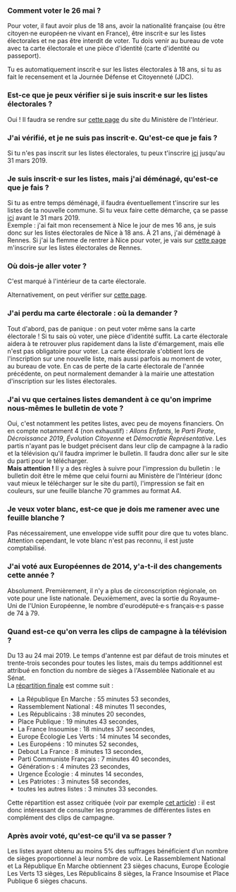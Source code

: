 ### Comment voter le 26 mai ?

Pour voter, il faut avoir plus de 18 ans, avoir la nationalité française (ou être citoyen·ne européen·ne vivant en France), être inscrit·e sur les listes électorales et ne pas être interdit de voter. Tu dois venir au bureau de vote avec ta carte électorale et une pièce d'identité (carte d'identité ou passeport).

Tu es automatiquement inscrit·e sur les listes électorales à 18 ans, si tu as fait le recensement et la Journée Défense et Citoyenneté (JDC).

### Est-ce que je peux vérifier si je suis inscrit·e sur les listes électorales ?

Oui ! Il faudra se rendre sur [cette page](https://www.demarches.interieur.gouv.fr/particuliers/liste-electorale-bureau-vote-comment-verifier-situation) du site du Ministère de l'Intérieur.

### J'ai vérifié, et je ne suis pas inscrit·e. Qu'est-ce que je fais ?

Si tu n'es pas inscrit sur les listes électorales, tu peux t'inscrire [ici](https://www.demarches.interieur.gouv.fr/particuliers/demande-inscription-listes-electorales-1) jusqu'au 31 mars 2019.

### Je suis inscrit·e sur les listes, mais j'ai déménagé, qu'est-ce que je fais ?

Si tu as entre temps déménagé, il faudra éventuellement t'inscrire sur les listes de ta nouvelle commune. Si tu veux faire cette démarche, ça se passe [ici](https://www.service-public.fr/particuliers/vosdroits/F1372) avant le 31 mars 2019.  
Exemple : j'ai fait mon recensement à Nice le jour de mes 16 ans, je suis donc sur les listes électorales de Nice à 18 ans. À 21 ans, j'ai déménagé à Rennes. Si j'ai la flemme de rentrer à Nice pour voter, je vais sur [cette page](https://www.service-public.fr/particuliers/vosdroits/F1372) m'inscrire sur les listes électorales de Rennes.

### Où dois-je aller voter ?

C'est marqué à l'intérieur de ta carte électorale.

Alternativement, on peut vérifier sur [cette page](https://www.service-public.fr/particuliers/vosdroits/services-en-ligne-et-formulaires/ISE).

### J'ai perdu ma carte électorale : où la demander ?

Tout d'abord, pas de panique : on peut voter même sans la carte électorale ! Si tu sais où voter, une pièce d'identité suffit. La carte électorale aidera à te retrouver plus rapidement dans la liste d'émargement, mais elle n'est pas obligatoire pour voter.
La carte électorale s'obtient lors de l'inscription sur une nouvelle liste, mais aussi parfois au moment de voter, au bureau de vote.
En cas de perte de la carte électorale de l'année précédente, on peut normalement demander à la mairie une attestation d'inscription sur les listes électorales.

### J'ai vu que certaines listes demandent à ce qu'on imprime nous-mêmes le bulletin de vote ?

Oui, c'est notamment les petites listes, avec peu de moyens financiers. On en compte notamment 4 (non exhaustif) : *Allons Enfants*, le *Parti Pirate*, *Décroissance 2019*, *Évolution Citoyenne* et *Démocratie Représentative*. Les partis n'ayant pas le budget précisent dans leur clip de campagne à la radio et la télévision qu'il faudra imprimer le bulletin. Il faudra donc aller sur le site du parti pour le télécharger.  
**Mais attention !** Il y a des règles à suivre pour l'impression du bulletin : le bulletin doit être le même que celui fourni au Ministère de l'Intérieur (donc vaut mieux le télécharger sur le site du parti), l'impression se fait en couleurs, sur une feuille blanche 70 grammes au format A4.

### Je veux voter blanc, est-ce que je dois me ramener avec une feuille blanche ?

Pas nécessairement, une enveloppe vide suffit pour dire que tu votes blanc. Attention cependant, le vote blanc n'est pas reconnu, il est juste comptabilisé.

### J'ai voté aux Européennes de 2014, y'a-t-il des changements cette année ?

Absolument. Premièrement, il n'y a plus de circonscription régionale, on vote pour une liste nationale. Deuxièmement, avec la sortie du Royaume-Uni de l'Union Européenne, le nombre d'eurodéputé·e·s français·e·s passe de 74 à 79.

### Quand est-ce qu'on verra les clips de campagne à la télévision ?

Du 13 au 24 mai 2019. Le temps d'antenne est par défaut de trois minutes et trente-trois secondes pour toutes les listes, mais du temps additionnel est attribué en fonction du nombre de sièges à l'Assemblée Nationale et au Sénat.  
La [répartition finale](https://www.csa.fr/Arbitrer/Espace-juridique/Les-textes-reglementaires-du-CSA/Les-decisions-du-CSA/Decision-n-2019-184-du-9-mai-2019-sur-les-emissions-de-la-campagne-officielle-des-Europeennes-2019) est comme suit :  

* La République En Marche : 55 minutes 53 secondes,
* Rassemblement National : 48 minutes 11 secondes,
* Les Républicains : 38 minutes 20 secondes,
* Place Publique : 19 minutes 43 secondes,
* La France Insoumise : 18 minutes 37 secondes,
* Europe Écologie Les Verts : 14 minutes 14 secondes,
* Les Européens : 10 minutes 52 secondes,
* Debout La France : 8 minutes 13 secondes,
* Parti Communiste Français : 7 minutes 40 secondes,
* Génération·s : 4 minutes 23 secondes,
* Urgence Écologie : 4 minutes 14 secondes,
* Les Patriotes : 3 minutes 58 secondes,
* toutes les autres listes : 3 minutes 33 secondes.

Cette répartition est assez critiquée (voir par exemple [cet article](https://www.liberation.fr/checknews/2018/01/16/le-gouvernement-veut-il-reduire-le-temps-de-parole-de-l-opposition-pour-les-elections-europeennes_1622033)) : il est donc intéressant de consulter les programmes de différentes listes en complément des clips de campagne.

### Après avoir voté, qu'est-ce qu'il va se passer ?

Les listes ayant obtenu au moins 5% des suffrages bénéficient d’un nombre de sièges proportionnel à leur nombre de voix. Le Rassemblement National et La République En Marche obtiennent 23 sièges chacuns, Europe Écologie Les Verts 13 sièges, Les Républicains 8 sièges, la France Insoumise et Place Publique 6 sièges chacuns.
